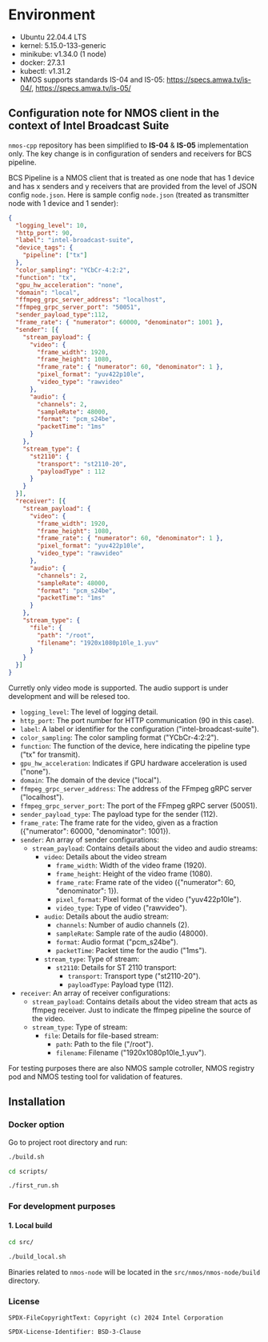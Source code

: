 # Environment

- Ubuntu 22.04.4 LTS
- kernel: 5.15.0-133-generic
- minikube: v1.34.0 (1 node)
- docker: 27.3.1
- kubectl: v1.31.2
- NMOS supports standards IS-04 and IS-05: <https://specs.amwa.tv/is-04/>, <https://specs.amwa.tv/is-05/>

## Configuration note for NMOS client in the context of Intel Broadcast Suite

`nmos-cpp` repository has been simplified to **IS-04** & **IS-05** implementation only.
The key change is in configuration of senders and receivers for BCS pipeline.

BCS Pipeline is a NMOS client that is treated as one node that has 1 device and has x senders and y receivers that are provided from the level of JSON config `node.json`.
Here is sample config `node.json` (treated as transmitter node with 1 device and 1 sender):

```json
{
  "logging_level": 10,
  "http_port": 90,
  "label": "intel-broadcast-suite",
  "device_tags": {
    "pipeline": ["tx"]
  },
  "color_sampling": "YCbCr-4:2:2",
  "function": "tx",
  "gpu_hw_acceleration": "none",
  "domain": "local",
  "ffmpeg_grpc_server_address": "localhost",
  "ffmpeg_grpc_server_port": "50051",
  "sender_payload_type":112,
  "frame_rate": { "numerator": 60000, "denominator": 1001 },
  "sender": [{
    "stream_payload": {
      "video": {
        "frame_width": 1920,
        "frame_height": 1080,
        "frame_rate": { "numerator": 60, "denominator": 1 },
        "pixel_format": "yuv422p10le",
        "video_type": "rawvideo"
      },
      "audio": {
        "channels": 2,
        "sampleRate": 48000,
        "format": "pcm_s24be",
        "packetTime": "1ms"
      }
    },
    "stream_type": {
      "st2110": {
        "transport": "st2110-20",
        "payloadType" : 112
      }
    }
  }],
  "receiver": [{
    "stream_payload": {
      "video": {
        "frame_width": 1920,
        "frame_height": 1080,
        "frame_rate": { "numerator": 60, "denominator": 1 },
        "pixel_format": "yuv422p10le",
        "video_type": "rawvideo"
      },
      "audio": {
        "channels": 2,
        "sampleRate": 48000,
        "format": "pcm_s24be",
        "packetTime": "1ms"
      }
    },
    "stream_type": {
      "file": {
        "path": "/root",
        "filename": "1920x1080p10le_1.yuv"
      }
    }
  }]
}
```

Curretly only video mode is supported. The audio support is under development and will be relesed too.
- `logging_level`: The level of logging detail.
- `http_port`: The port number for HTTP communication (90 in this case).
- `label`: A label or identifier for the configuration ("intel-broadcast-suite").
- `color_sampling`: The color sampling format ("YCbCr-4:2:2").
- `function`: The function of the device, here indicating the pipeline type ("tx" for transmit).
- `gpu_hw_acceleration`: Indicates if GPU hardware acceleration is used ("none").
- `domain`: The domain of the device ("local").
- `ffmpeg_grpc_server_address`: The address of the FFmpeg gRPC server ("localhost").
- `ffmpeg_grpc_server_port`: The port of the FFmpeg gRPC server (50051).
- `sender_payload_type`: The payload type for the sender (112).
- `frame_rate`: The frame rate for the video, given as a fraction ({"numerator": 60000, "denominator": 1001}).
- `sender`: An array of sender configurations:
  - `stream_payload`: Contains details about the video and audio streams:
    - `video`: Details about the video stream
      - `frame_width`: Width of the video frame (1920).
      - `frame_height`: Height of the video frame (1080).
      - `frame_rate`: Frame rate of the video ({"numerator": 60, "denominator": 1}).
      - `pixel_format`: Pixel format of the video ("yuv422p10le").
      - `video_type`: Type of video ("rawvideo").
    - `audio`: Details about the audio stream:
      - `channels`: Number of audio channels (2).
      - `sampleRate`: Sample rate of the audio (48000).
      - `format`: Audio format ("pcm_s24be").
      - `packetTime`: Packet time for the audio ("1ms").
    - `stream_type`: Type of stream:
      - `st2110`: Details for ST 2110 transport:
        - `transport`: Transport type ("st2110-20").
        - `payloadType`: Payload type (112).
- `receiver`: An array of receiver configurations:
  - `stream_payload`: Contains details about the video stream that acts as ffmpeg receiver. Just to indicate the ffmpeg pipeline the source of the video.
  - `stream_type`: Type of stream:
    - `file`: Details for file-based stream:
      - `path`: Path to the file ("/root").
      - `filename`: Filename ("1920x1080p10le_1.yuv").

For testing purposes there are also NMOS sample cotroller, NMOS registry pod and NMOS testing tool for validation of features.

## Installation

### Docker option

Go to project root directory and run:

```bash
./build.sh
```
```bash
cd scripts/
```
```bash
./first_run.sh
```

### For development purposes

#### 1. Local build

```bash
cd src/
```
```bash
./build_local.sh
```

Binaries related to `nmos-node` will be located in the `src/nmos/nmos-node/build` directory.

### License

```text
SPDX-FileCopyrightText: Copyright (c) 2024 Intel Corporation

SPDX-License-Identifier: BSD-3-Clause
```
